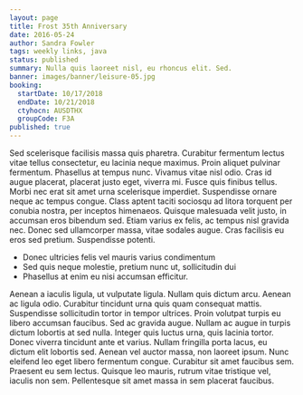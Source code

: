 ```yaml
---
layout: page
title: Frost 35th Anniversary
date: 2016-05-24
author: Sandra Fowler
tags: weekly links, java
status: published
summary: Nulla quis laoreet nisl, eu rhoncus elit. Sed.
banner: images/banner/leisure-05.jpg
booking:
  startDate: 10/17/2018
  endDate: 10/21/2018
  ctyhocn: AUSDTHX
  groupCode: F3A
published: true
---
```

Sed scelerisque facilisis massa quis pharetra. Curabitur fermentum lectus vitae tellus consectetur, eu lacinia neque maximus. Proin aliquet pulvinar fermentum. Phasellus at tempus nunc. Vivamus vitae nisl odio. Cras id augue placerat, placerat justo eget, viverra mi. Fusce quis finibus tellus. Morbi nec erat sit amet urna scelerisque imperdiet. Suspendisse ornare neque ac tempus congue. Class aptent taciti sociosqu ad litora torquent per conubia nostra, per inceptos himenaeos. Quisque malesuada velit justo, in accumsan eros bibendum sed. Etiam varius ex felis, ac tempus nisl gravida nec. Donec sed ullamcorper massa, vitae sodales augue. Cras facilisis eu eros sed pretium. Suspendisse potenti.

* Donec ultricies felis vel mauris varius condimentum
* Sed quis neque molestie, pretium nunc ut, sollicitudin dui
* Phasellus at enim eu nisi accumsan efficitur.

Aenean a iaculis ligula, ut vulputate ligula. Nullam quis dictum arcu. Aenean ac ligula odio. Curabitur tincidunt urna quis quam consequat mattis. Suspendisse sollicitudin tortor in tempor ultrices. Proin volutpat turpis eu libero accumsan faucibus. Sed ac gravida augue. Nullam ac augue in turpis dictum lobortis at sed nulla. Integer quis luctus urna, quis lacinia tortor. Donec viverra tincidunt ante et varius.
Nullam fringilla porta lacus, eu dictum elit lobortis sed. Aenean vel auctor massa, non laoreet ipsum. Nunc eleifend leo eget libero fermentum congue. Curabitur sit amet faucibus sem. Praesent eu sem lectus. Quisque leo mauris, rutrum vitae tristique vel, iaculis non sem. Pellentesque sit amet massa in sem placerat faucibus.
